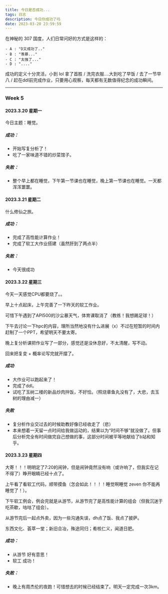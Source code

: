 ```yaml
---
title: 今日是否成功...
tags: 日志
description: 今日你成功了吗
date: 2023-03-20 23:59:59
---
```


在神秘的 307 国度，人们日常问好的方式是这样的：

```
- A : "D又成功了.."
- B : "羡慕..."
- C : "太强了..."
- D : "...."
```

成功的定义十分灵活，小到 lol 拿了首胜 / 洗完衣服....大到吃了早饭 / 去了一节早八 / 赶在ddl前完成作业，只要用心观察，每天都有无数值得纪念的成功瞬间。

---

### Week 5

#### 2023.3.20 星期一

今日主题：睡觉。

##### 成功：

- 开始写复分析了！
- 吃了一家味道不错的炒菜馆子。

##### 失败：

- 整个早上都在睡觉，下午第一节课也在睡觉，晚上第一节课也在睡觉。一天都浑浑噩噩。

#### 2023.3.21 星期二

什么修仙之旅。

##### 成功：

- 完成了高性能计算作业！
- 完成了软工大作业搭建（虽然肝到了两点半）

##### 失败：

- 今天很成功

#### 2023.3.22 星期三

今天一天感觉CPU都要烧了。。

早上十点起床，上午完善了一下昨天的软工作业。

可惜下午遇到了API500的沙尘暴天气，体育课取消了（教练！我想踢足球！）

下午去讨论一下hpc的内容，理所当然地没有什么进展（x）不过在短暂的时间内赶制了一个PPT，希望明天不要太寄。

晚上复分析课把作业写了一部分，感觉还是没休息好，不太清醒，写不动。

回来把复变 + 概率论写完就开摆了。

##### 成功

- 大作业可以跑起来了！
- 完成了ddl。
- 试吃了玉树二楼的新品炒肉拌饭，不好恰。（照烧章鱼丸没有了，大悲，去玉树的理由减一）

##### 失败

- 复分析作业交过去的时候助教好像已经收走了（悲）
- 本来想着一天留一点时间给我做运动的，结果以为“时间不够”就没做了。但事后分析完全有时间做完自己想做的事，这部分时间被平等地献给了b站和知乎。

#### 2023.3.23 星期四

大寄！！！明明定了7:20的闹钟，但是闹钟竟然没有响（或许响了，但我实在记不得了）睁开眼睛已经十点了。

上午看了看软工代码，顺带摸鱼（怎会如此！！！！睡觉啊睡觉 zeven 你不能再睡觉了！）。

下午软工例会，例会完就是从游节，从游节完了是高性能计算的组会（但我沉迷于吃茶歇，咕咕了组会）。

从游节完后一起点外卖，因为一些沟通失误，dh点了饭、我点了披萨。

东西文化、荟萃一堂；新旧合冶，殊途同归；肴核仁义，闻道日肥。

##### 成功：

- 从游节  好有意思！
- 软工  成功！

##### 失败：

- 晚上有周杰伦的夜跑！可惜想去的时候已经结束了。明天一定完成一次3km。